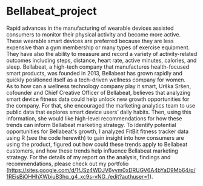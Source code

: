 # Bellabeat_project
Rapid advances in the manufacturing of wearable devices assisted consumers to monitor their physical activity and become more active. These wearable smart devices are preferred because they are less expensive than a gym membership or many types of exercise equipment. They have also the ability to measure and record a variety of activity-related outcomes including steps, distance, heart rate, active minutes, calories, and sleep.
Bellabeat, a high-tech company that manufactures health-focused smart products, was founded in 2013, Bellabeat has grown rapidly and quickly positioned itself as a tech-driven wellness company for women. 	
As to how can a wellness technology company play it smart, Urška Sršen, cofounder and Chief Creative Officer of Bellabeat, believes that analyzing smart device fitness data could help unlock new growth opportunities for the company. For that, she encouraged the marketing analytics team to use public data that explores smart device users’ daily habits. Then, using this information, she would like high-level recommendations for how these trends can inform Bellabeat marketing strategy.
To identify potential opportunities for Bellabeat's growth, I analyzed FitBit fitness tracker data using R (see the code herewith) to gain insight into how consumers are using the product, figured out how could these trends apply to Bellabeat customers, and how these trends help influence Bellabeat marketing strategy. For the details of my report on the analysis, findings and recommendations, please check out my portfolio (https://sites.google.com/d/1fJSz4WDJV6yym0xDRUGV6A4bYaD9Mb64/p/1REisBjOHHhXWbiuB3hq_g4_xc9s-vNG_/edit?authuser=1).

